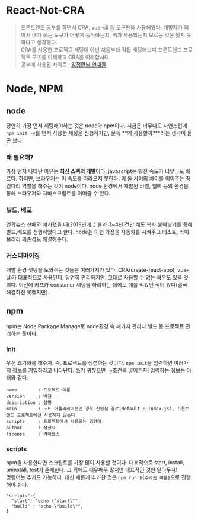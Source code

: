 # React-Not-CRA
> 프론트엔드 공부를 하면서 CRA, vue-cli 등 도구만을 사용해왔다. 개발자가 되어서 내가 쓰는 도구가 어떻게 동작하는지, 뭐가 사용되는지 모르는 것은 옳지 못하다고 생각했다.   
CRA를 사용한 프로젝트 세팅이 아닌 처음부터 직접 세팅해보며 프론트엔드 프로젝트 구조를 이해하고 CRA를 이해합시다.   
공부에 사용된 사이트 : [김정환님 연재물](https://jeonghwan-kim.github.io/series/2019/12/09/frontend-dev-env-npm.html)

# Node, NPM
## node
당연히 가장 먼서 세팅해야하는 것은 node와 npm이다. 지금은 너무나도 자연스럽게 `npm init -y`를 먼저 사용한 세팅을 진행하지만, 문득 **왜 사용할까?**라는 생각이 들곤 했다. 
### 왜 필요해?
가장 먼저 나타난 이유는 **최신 스펙의 개발**이다. javascript는 발전 속도가 너무나도 빠르다. 하지만, 브라우저는 이 속도를 따라오지 못한다. 이 둘 사이의 차이를 이어주는 징검다리 역할을 해주는 것이 node이다. node 환경에서 개발된 바벨, 웹팩 등의 환경을 통해 브라우저와 자바스크립트를 이어줄 수 있다.   
### 빌드, 배포
연합뉴스 선배와 얘기했을 때(2019년에..) 불과 3~4년 전만 해도 복사 붙여넣기를 통해 빌드,배포를 진행하였다고 한다. node는 이런 과정을 자동화를 시켜주고 테스트, 라이브러리 의존성도 해결해준다.
### 커스터마이징
개발 환경 셋팅을 도와주는 것들은 여러가지가 있다. CRA(create-react-app), vue-cli가 대표적으로 사용된다. 당연히 편리하지만, 그대로 사용할 수 없는 경우도 있을 것이다. 이전에 카프카 consumer 세팅을 하려하는 데에도 애를 먹었던 적이 있다(결국 해결하진 못했지만).

## npm
npm는 Node Package Manage로 node환경 속 패키지 관리나 빌드 등 프로젝트 관리하는 툴이다.
### init
우선 초기화를 해주자. 즉, 프로젝트를 생성하는 것이다. `npm init`을 입력하면 여러가지 정보를 기입하라고 나타난다. 쓰기 귀찮으면 `-y`조건을 넣어주자! 입력하는 정보는 아래와 같다.
```
name        : 프로젝트 이름
version     : 버전
description : 설명
main        : 노드 어플리케이션인 경우 진입점 경로(default : index.js), 프론트엔드 프로젝트에선 사용하지 않는다.
scripts     : 프로젝트에서 사용되는 명령어
author      : 작성자
license     : 라이센스
```
### scripts
npm을 사용한다면 스크립트를 가장 많이 사용할 것이다. 대표적으로 start, install, uninstall, test가 존재한다. 그 외에도 매우매우 많지만 대표적인 것만 알아두자!   
명령어는 추가도 가능하다. 대신 새롭게 추가한 것은 `npm run ${추가한 이름}`으로 진행해야 한다.
```
"scripts":{
  "start": "echo \"start\"",
  "build" : "echo \"build\"",
}
```
